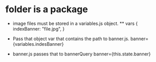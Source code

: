# folder is a package
* image files must be stored in a variables.js object.
** vars {
    indexBanner: "file.jpg",
}
* Pass that object var that contains the path to banner.js. banner={variables.indesBanner}

* banner.js passes that to bannerQuery
    banner={this.state.banner}